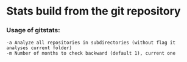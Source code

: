 # Stats build from the git repository

### Usage of gitstats:

    -a Analyze all repositories in subdirectories (without flag it analyses current folder)
    -m Number of months to check backward (default 1), current one

